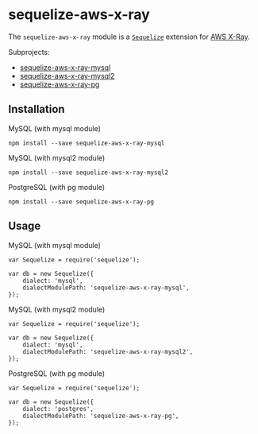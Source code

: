 # sequelize-aws-x-ray

The `sequelize-aws-x-ray` module is a [`Sequelize`](http://sequelizejs.com/) extension for [AWS X-Ray](https://aws.amazon.com/xray/).

Subprojects:
- [sequelize-aws-x-ray-mysql](https://github.com/shun-tak/sequelize-aws-x-ray-mysql)
- [sequelize-aws-x-ray-mysql2](https://github.com/shun-tak/sequelize-aws-x-ray-mysql2)
- [sequelize-aws-x-ray-pg](https://github.com/shun-tak/sequelize-aws-x-ray-pg)

## Installation

MySQL (with mysql module)
```
npm install --save sequelize-aws-x-ray-mysql
```

MySQL (with mysql2 module)
```
npm install --save sequelize-aws-x-ray-mysql2
```

PostgreSQL (with pg module)
```
npm install --save sequelize-aws-x-ray-pg
```

## Usage

MySQL (with mysql module)
```
var Sequelize = require('sequelize');

var db = new Sequelize({
    dialect: 'mysql',
    dialectModulePath: 'sequelize-aws-x-ray-mysql',
});
```

MySQL (with mysql2 module)
```
var Sequelize = require('sequelize');

var db = new Sequelize({
    dialect: 'mysql',
    dialectModulePath: 'sequelize-aws-x-ray-mysql2',
});
```

PostgreSQL (with pg module)
```
var Sequelize = require('sequelize');

var db = new Sequelize({
    dialect: 'postgres',
    dialectModulePath: 'sequelize-aws-x-ray-pg',
});
```
